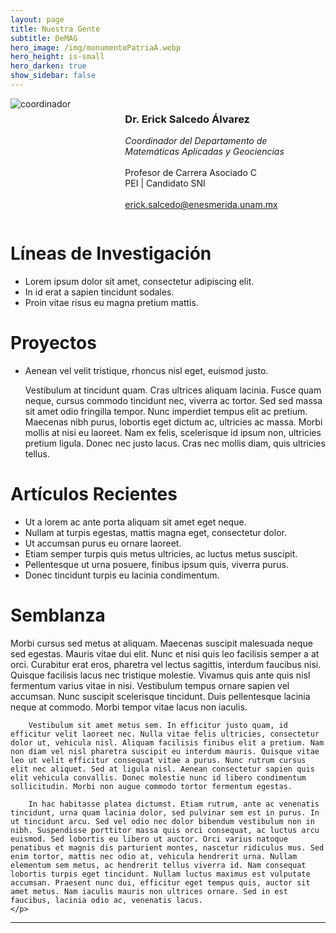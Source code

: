 ```yaml
---
layout: page
title: Nuestra Gente
subtitle: DeMAG
hero_image: /img/monumentoPatriaA.webp
hero_height: is-small
hero_darken: true
show_sidebar: false
---
```


<div class="columns is-align-items-center is-multiline pb-6">
    <div class="column">
        <img loading="lazy" src="https://avatar.iran.liara.run/username?username=Erick+Salcedo" alt="coordinador" class="academicos_imagen"/>
    </div>
    <div class="column has-text-centered">
        <h3 class="has-text-primary">
            Dr. Erick Salcedo Álvarez
        </h3>
        <p class="has-text-weight-bold">
            <em>Coordinador del Departamento de</em>
            <br/>
            <em>Matemáticas Aplicadas y Geociencias</em>
            <br/>
            <br/>
            Profesor de Carrera Asociado C
            <br/>
            PEI | Candidato SNI
            <br/>
            <br/>
            <a href="mailto:erick.salcedo@enesmerida.unam.mx">
                erick.salcedo@enesmerida.unam.mx
            </a>
        </p>
    </div>
</div>
<div class="content">
    <h1 class="has-text-centered has-text-primary">
        Líneas de Investigación
    </h1> 
    <ul class="has-text-weight-bold">
        <li>Lorem ipsum dolor sit amet, consectetur adipiscing elit.</li>
        <li>In id erat a sapien tincidunt sodales.</li>
        <li>Proin vitae risus eu magna pretium mattis.</li>
    </ul>
    <h1 class="has-text-centered has-text-primary">
        Proyectos
    </h1> 
    <ul>
        <li class="has-text-weight-bold">Aenean vel velit tristique, rhoncus nisl eget, euismod justo.</li>
        <p class="has-text-justified is-italic">
            Vestibulum at tincidunt quam. Cras ultrices aliquam lacinia. Fusce quam neque, cursus commodo tincidunt nec, viverra ac tortor. Sed sed massa sit amet odio fringilla tempor. Nunc imperdiet tempus elit ac pretium. Maecenas nibh purus, lobortis eget dictum ac, ultricies ac massa. Morbi mollis at nisi eu laoreet. Nam ex felis, scelerisque id ipsum non, ultricies pretium ligula. Donec nec justo lacus. Cras nec mollis diam, quis ultricies tellus. 
        </p>
    </ul>
    <h1 class="has-text-centered has-text-primary">
        Artículos Recientes
    </h1> 
    <ul class="mb-4 has-text-weight-bold">
        <li>Ut a lorem ac ante porta aliquam sit amet eget neque.</li>
        <li>Nullam at turpis egestas, mattis magna eget, consectetur dolor.</li>
        <li>Ut accumsan purus eu ornare laoreet.</li>
        <li>Etiam semper turpis quis metus ultricies, ac luctus metus suscipit.</li>
        <li>Pellentesque ut urna posuere, finibus ipsum quis, viverra purus.</li>
        <li>Donec tincidunt turpis eu lacinia condimentum.</li>
    </ul>
    <h1 class="has-text-centered has-text-primary">
        Semblanza
    </h1>
    <p class="has-text-justified is-italic">
        Morbi cursus sed metus at aliquam. Maecenas suscipit malesuada neque sed egestas. Mauris vitae dui elit. Nunc et nisi quis leo facilisis semper a at orci. Curabitur erat eros, pharetra vel lectus sagittis, interdum faucibus nisi. Quisque facilisis lacus nec tristique molestie. Vivamus quis ante quis nisl fermentum varius vitae in nisi. Vestibulum tempus ornare sapien vel accumsan. Nunc suscipit scelerisque tincidunt. Duis pellentesque lacinia neque at commodo. Morbi tempor vitae lacus non iaculis.
    
        Vestibulum sit amet metus sem. In efficitur justo quam, id efficitur velit laoreet nec. Nulla vitae felis ultricies, consectetur dolor ut, vehicula nisl. Aliquam facilisis finibus elit a pretium. Nam non diam vel nisl pharetra suscipit eu interdum mauris. Quisque vitae leo ut velit efficitur consequat vitae a purus. Nunc rutrum cursus elit nec aliquet. Sed at ligula nisl. Aenean consectetur sapien quis elit vehicula convallis. Donec molestie nunc id libero condimentum sollicitudin. Morbi non augue commodo tortor fermentum egestas.
    
        In hac habitasse platea dictumst. Etiam rutrum, ante ac venenatis tincidunt, urna quam lacinia dolor, sed pulvinar sem est in purus. In ut tincidunt arcu. Sed vel odio nec dolor bibendum vestibulum non in nibh. Suspendisse porttitor massa quis orci consequat, ac luctus arcu euismod. Sed lobortis eu libero ut auctor. Orci varius natoque penatibus et magnis dis parturient montes, nascetur ridiculus mus. Sed enim tortor, mattis nec odio at, vehicula hendrerit urna. Nullam elementum sem metus, ac hendrerit tellus viverra id. Nam consequat lobortis turpis eget tincidunt. Nullam luctus maximus est vulputate accumsan. Praesent nunc dui, efficitur eget tempus quis, auctor sit amet metus. Nam iaculis mauris non ultrices ornare. Sed in est faucibus, lacinia odio ac, venenatis lacus. 
    </p>
</div>

---

